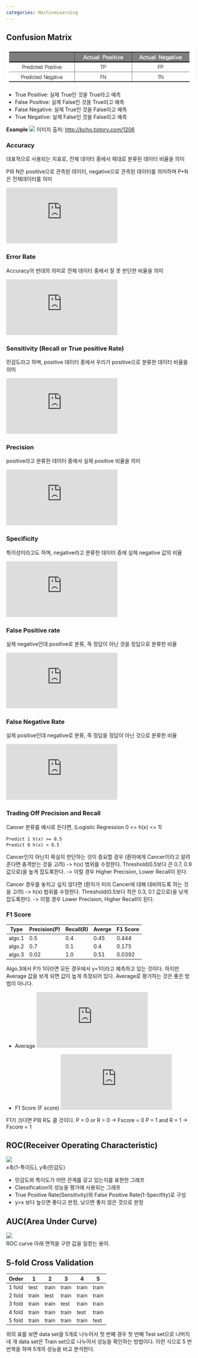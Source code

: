 ```yaml
---
categories: MachineLearning
---
```

## Confusion Matrix
![confusion matrix](/assets/images/confusion_matrix.PNG)
- True Positive: 실제 True인 것을 True라고 예측
- False Positive: 실제 False인 것을 True라고 예측
- False Negative: 실제 True인 것을 False라고 예측
- True Negative: 실제 False인 것을 False라고 예측

**Example**
![](https://t1.daumcdn.net/cfile/tistory/99EFFA3359E629C82B)
이미지 출처: http://bcho.tistory.com/1206

### Accuracy
대표적으로 사용되는 지표로, 전체 데이터 중에서 제대로 분류된 데이터 비율을 의미

P와 N은 positive으로 관측된 데이터, negative으로 관측된 데이터를 의미하며 P+N은 전체데이터를 의미

![](https://latex.codecogs.com/gif.latex?ACC%20%3D%20%5Cfrac%7B%28TP&plus;TN%29%7D%7BP%20&plus;%20N%7D)

### Error Rate
Accuracy의 반대의 의미로 전체 데이터 중에서 잘 못 판단한 비율을 의미

![](https://latex.codecogs.com/gif.latex?ERR%20%3D%20%5Cfrac%7B%28FP&plus;FN%29%7D%7BP%20&plus;%20N%7D)

### Sensitivity (Recall or True positive Rate)
민감도라고 하며, positive 데이터 중에서 우리가 positive으로 분류한 데이터 비율을 의미

![](https://latex.codecogs.com/gif.latex?Recall%20%3D%20%5Cfrac%7BTP%7D%7BTP%20&plus;%20FN%7D)

### Precision
positive라고 분류한 데이터 중에서 실제 positive 비율을 의미

![](https://latex.codecogs.com/gif.latex?Precision%20%3D%20%5Cfrac%7BTP%7D%7BTP%20&plus;%20FP%7D)

### Specificity
특이성이라고도 하며, negative라고 분류한 데이터 중에 실제 negative 값의 비율

![](https://latex.codecogs.com/gif.latex?Specificity%20%3D%20%5Cfrac%7BTN%7D%7BTN%20&plus;%20FP%7D)

### False Positive rate
실제 negative인데 positive로 분류, 즉 정답이 아닌 것을 정답으로 분류한 비율

![](https://latex.codecogs.com/gif.latex?FPR%20%3D%20%5Cfrac%7BFP%7D%7BFP%20&plus;%20TN%7D)

### False Negative Rate
실제 positive인데 negative로 분류, 즉 정답을 정답이 아닌 것으로 분류한 비율

![](https://latex.codecogs.com/gif.latex?FNR%20%3D%20%5Cfrac%7BFN%7D%7BFN%20&plus;%20TP%7D)

### Trading Off Precision and Recall
Cancer 분류를 예시로 든다면, (Logistic Regression 0 <= h(x) <= 1)
```
Predict 1 h(x) >= 0.5
Predict 0 h(x) < 0.5
```
Cancer인지 아닌지 확실히 판단하는 것이 중요할 경우 (환자에게 Cancer이라고 알려준다면 충격받는 것을 고려)
-> h(x) 범위를 수정한다. Threshold(0.5보다 큰 0.7, 0.9 값으로)을 높게 잡도록한다.
-> 이럴 경우 Higher Precision, Lower Recall이 된다.

Cancer 경우를 놓치고 싶지 않다면 (환자가 미리 Cancer에 대해 대비하도록 하는 것을 고려)
-> h(x) 범위를 수정한다. Threshold(0.5보다 작은 0.3, 0.1 값으로)을 낮게 잡도록한다.
-> 이럴 경우 Lower Precision, Higher Recall이 된다.


### F1 Score

| Type | Precision(P) | Recall(R) | Averge | F1 Score |
|---|----|----|----|----|
|algo.1 | 0.5 | 0.4 | 0.45 | 0.444 |
|algo.2 | 0.7 | 0.1 | 0.4 | 0.175 |
|algo.3 | 0.02 | 1.0 | 0.51 | 0.0392 |

Algo.3에서 P가 1이라면 모든 경우에서 y=1이라고 예측하고 있는 것이다.
하지만 Average 값을 보게 되면 값이 높게 측정되어 있다.
Average로 평가하는 것은 좋은 방법이 아니다.

- Average
![](https://latex.codecogs.com/gif.latex?%5Cfrac%7BP&plus;R%7D%7B2%7D)

- F1 Score (F score)
![](https://latex.codecogs.com/gif.latex?2%20*%20%5Cfrac%7BPR%7D%7BP&plus;R%7D)

F1가 크다면 P와 R도 클 것이다.
P = 0 or R = 0 -> Fscore = 0
P = 1 and R = 1 -> Fscore = 1


## ROC(Receiver Operating Characteristic)

![](https://github.com/thisisiron/blogger/blob/master/images/ROC.png)  
x축(1-특이도), y축(민감도)
- 민감도와 특이도가 어떤 관계를 갖고 있는지를 표현한 그래프  
- Classification의 성능을 평가에 사용되는 그래프
- True Positive Rate(Sensitivity)와 False Positive Rate(1-Specifity)로 구성
- y=x 보다 높으면 좋다고 판정, 낮으면 좋지 않은 것으로 판정


## AUC(Area Under Curve)

![](https://github.com/thisisiron/blogger/blob/master/images/AUC.png)  
ROC curve 아래 면적을 구한 값을 일컫는 용어.

## 5-fold Cross Validation

Order | 1 | 2 | 3 | 4 | 5
----- | ----- | ----- | ----- | ----- | -----
1 fold | test | train | train | train | train
2 fold | train | test | train | train | train
3 fold | train | train | test | train | train
4 fold | train | train | train | test | train
5 fold | train | train | train | train | test

위의 표를 보면 data set을 5개로 나누어서 첫 번째 경우 첫 번째 Test set으로 나머지 네 개 data set은 Train set으로 나누어서 성능을 확인하는 방법이다.
이런 식으로 5 번 반복을 하며 5개의 성능을 비교 분석한다.
